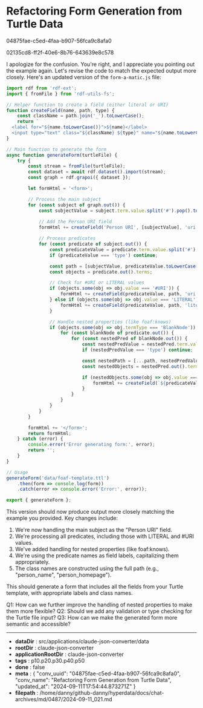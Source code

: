 # Refactoring Form Generation from Turtle Data

04875fae-c5ed-4faa-b907-56fca9c8afa0

02135cd8-ff2f-40e6-8b76-643639e8c578

 I apologize for the confusion. You're right, and I appreciate you pointing out the example again. Let's revise the code to match the expected output more closely. Here's an updated version of the `form-a-matic.js` file:

```javascript
import rdf from 'rdf-ext';
import { fromFile } from 'rdf-utils-fs';

// Helper function to create a field (either literal or URI)
function createField(name, path, type) {
    const className = path.join('_').toLowerCase();
    return `
  <label for="${name.toLowerCase()}">${name}</label>
  <input type="text" class="${className} ${type}" name="${name.toLowerCase()}" />`;
}

// Main function to generate the form
async function generateForm(turtleFile) {
    try {
        const stream = fromFile(turtleFile);
        const dataset = await rdf.dataset().import(stream);
        const graph = rdf.grapoi({ dataset });

        let formHtml = '<form>';

        // Process the main subject
        for (const subject of graph.out()) {
            const subjectValue = subject.term.value.split('#').pop().toLowerCase();
            
            // Add the Person URI field
            formHtml += createField('Person URI', [subjectValue], 'uri');

            // Process predicates
            for (const predicate of subject.out()) {
                const predicateValue = predicate.term.value.split('#').pop();
                if (predicateValue === 'type') continue;

                const path = [subjectValue, predicateValue.toLowerCase()];
                const objects = predicate.out().terms;

                // Check for #URI or LITERAL values
                if (objects.some(obj => obj.value === '#URI')) {
                    formHtml += createField(predicateValue, path, 'uri');
                } else if (objects.some(obj => obj.value === 'LITERAL')) {
                    formHtml += createField(predicateValue, path, 'literal');
                }

                // Handle nested properties (like foaf:knows)
                if (objects.some(obj => obj.termType === 'BlankNode')) {
                    for (const blankNode of predicate.out()) {
                        for (const nestedPred of blankNode.out()) {
                            const nestedPredValue = nestedPred.term.value.split('#').pop();
                            if (nestedPredValue === 'type') continue;

                            const nestedPath = [...path, nestedPredValue.toLowerCase()];
                            const nestedObjects = nestedPred.out().terms;

                            if (nestedObjects.some(obj => obj.value === 'LITERAL')) {
                                formHtml += createField(`${predicateValue} ${nestedPredValue}`, nestedPath, 'literal');
                            }
                        }
                    }
                }
            }
        }

        formHtml += '</form>';
        return formHtml;
    } catch (error) {
        console.error('Error generating form:', error);
        return '';
    }
}

// Usage
generateForm('data/foaf-template.ttl')
    .then(form => console.log(form))
    .catch(error => console.error('Error:', error));

export { generateForm };
```

This version should now produce output more closely matching the example you provided. Key changes include:

1. We're now handling the main subject as the "Person URI" field.
2. We're processing all predicates, including those with LITERAL and #URI values.
3. We've added handling for nested properties (like foaf:knows).
4. We're using the predicate names as field labels, capitalizing them appropriately.
5. The class names are constructed using the full path (e.g., "person_name", "person_homepage").

This should generate a form that includes all the fields from your Turtle template, with appropriate labels and class names.

Q1: How can we further improve the handling of nested properties to make them more flexible?
Q2: Should we add any validation or type checking for the Turtle file input?
Q3: How can we make the generated form more semantic and accessible?

---

* **dataDir** : src/applications/claude-json-converter/data
* **rootDir** : claude-json-converter
* **applicationRootDir** : claude-json-converter
* **tags** : p10.p20.p30.p40.p50
* **done** : false
* **meta** : {
  "conv_uuid": "04875fae-c5ed-4faa-b907-56fca9c8afa0",
  "conv_name": "Refactoring Form Generation from Turtle Data",
  "updated_at": "2024-09-11T17:54:44.873271Z"
}
* **filepath** : /home/danny/github-danny/hyperdata/docs/chat-archives/md/0487/2024-09-11_021.md